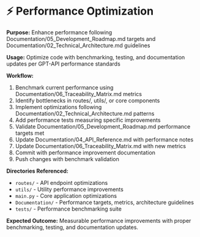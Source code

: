 # ⚡ Performance Optimization
**Purpose:** Enhance performance following Documentation/05_Development_Roadmap.md targets and Documentation/02_Technical_Architecture.md guidelines

**Usage:** Optimize code with benchmarking, testing, and documentation updates per GPT-API performance standards

**Workflow:**
1. Benchmark current performance using Documentation/06_Traceability_Matrix.md metrics
2. Identify bottlenecks in routes/, utils/, or core components
3. Implement optimizations following Documentation/02_Technical_Architecture.md patterns
4. Add performance tests measuring specific improvements
5. Validate Documentation/05_Development_Roadmap.md performance targets met
6. Update Documentation/04_API_Reference.md with performance notes
7. Update Documentation/06_Traceability_Matrix.md with new metrics
8. Commit with performance improvement documentation
9. Push changes with benchmark validation

**Directories Referenced:**
- `routes/` - API endpoint optimizations
- `utils/` - Utility performance improvements
- `main.py` - Core application optimizations
- `Documentation/` - Performance targets, metrics, architecture guidelines
- `tests/` - Performance benchmarking suite

**Expected Outcome:** Measurable performance improvements with proper benchmarking, testing, and documentation updates.
